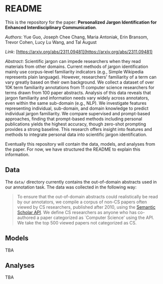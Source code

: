 # README

This is the repository for the paper: **Personalized Jargon Identification for Enhanced Interdisciplinary Communication**.

_Authors_: Yue Guo, Joseph Chee Chang, Maria Antoniak, Erin Bransom, Trevor Cohen, Lucy Lu Wang, and Tal August

_Link_: [https://arxiv.org/abs/2311.09481](https://arxiv.org/abs/2311.09481)

_Abstract_: Scientific jargon can impede researchers when they read materials from other domains. Current methods of jargon identification mainly use corpus-level familiarity indicators (e.g., Simple Wikipedia represents plain language). However, researchers' familiarity of a term can vary greatly based on their own background. We collect a dataset of over 10K term familiarity annotations from 11 computer science researchers for terms drawn from 100 paper abstracts. Analysis of this data reveals that jargon familiarity and information needs vary widely across annotators, even within the same sub-domain (e.g., NLP). We investigate features representing individual, sub-domain, and domain knowledge to predict individual jargon familiarity. We compare supervised and prompt-based approaches, finding that prompt-based methods including personal publications yields the highest accuracy, though zero-shot prompting provides a strong baseline. This research offers insight into features and methods to integrate personal data into scientific jargon identification.


Eventually this repository will contain the data, models, and analyses from the paper. For now, we have structured the README to explain this information.

## Data

The `data/` directory currently contains the out-of-domain abstracts used in our annotation task. The data was collected in the following way: 
> To ensure that the out-of-domain abstracts could realistically be read by our annotators, we compile a corpus of non-CS papers often viewed by CS researchers, published after 2010, using the [Semantic Scholar API](https://www.semanticscholar.org/product/api). We define CS researchers as anyone who has co-authored a paper categorized as `Computer Science' using the API. We take the top 500 viewed papers not categorized as CS.   

## Models 

TBA

## Analyses 

TBA
